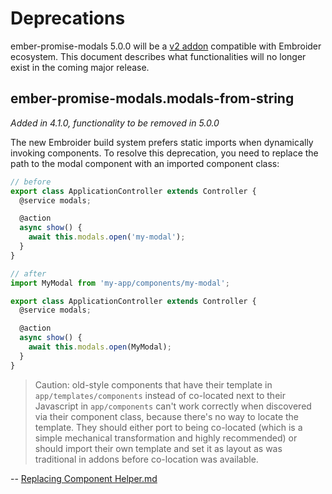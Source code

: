 # Deprecations

ember-promise-modals 5.0.0 will be a [v2 addon](https://github.com/embroider-build/embroider/blob/main/README.md#for-addon-authors) compatible with Embroider ecosystem. This document describes what functionalities will no longer exist in the coming major release.

## ember-promise-modals.modals-from-string

_Added in 4.1.0, functionality to be removed in 5.0.0_

The new Embroider build system prefers static imports when dynamically invoking components. To resolve this deprecation, you need to replace the path to the modal component with an imported component class:

```js
// before
export class ApplicationController extends Controller {
  @service modals;

  @action
  async show() {
    await this.modals.open('my-modal');
  }
}

// after
import MyModal from 'my-app/components/my-modal';

export class ApplicationController extends Controller {
  @service modals;

  @action
  async show() {
    await this.modals.open(MyModal);
  }
}
```

> Caution: old-style components that have their template in `app/templates/components` instead of co-located next to their Javascript in `app/components` can't work correctly when discovered via their component class, because there's no way to locate the template. They should either port to being co-located (which is a simple mechanical transformation and highly recommended) or should import their own template and set it as layout as was traditional in addons before co-location was available.

-- [Replacing Component Helper.md](https://github.com/embroider-build/embroider/blob/main/docs/replacing-component-helper.md#when-youre-invoking-a-component-youve-been-given)
